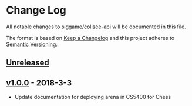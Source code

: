 # Change Log

[//]: # (<values>)
[<compare>]: # (https://github.com/siggame/colisee-api/compare/${previous}...${current})
[<pre_release_header>]: # (## [Unreleased])
[<pre_release_description>]: # ( )
[<pre_release_ref>]: # ([Unreleased]: ${compare})
[<release_header>]: # (## [${version}] - ${year}-${month}-${day})
[<release_description>]: # (### Added${sep}-${sep}### Changed${sep}-${sep}### Removed${sep}-${sep}### Fixed${sep}-)
[<release_ref>]: # ([${version}]: ${compare})
[<current>]: # (v1.0.0)
[//]: # (<end>)

All notable changes to [siggame/colisee-api] will be documented in this file.

The format is based on [Keep a Changelog](http://keepachangelog.com/en/1.0.0/)
and this project adheres to [Semantic Versioning](http://semver.org/spec/v2.0.0.html).

[//]: # (<pre_release>)
## [Unreleased]

 

[Unreleased]: https://github.com/siggame/colisee-api/compare/v1.0.0...HEAD
[//]: # (<end>)

[//]: # (<release>)
## [v1.0.0] - 2018-3-3

* Update documentation for deploying arena in CS5400 for Chess

[v1.0.0]: https://github.com/siggame/colisee-api/compare/v0.0.0...v1.0.0
[//]: # (<end>)

[siggame/colisee-api]: (https://github.com/siggame/colisee-api)